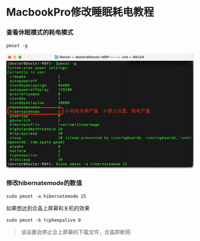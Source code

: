 # MacbookPro修改睡眠耗电教程

### 查看休眠模式的耗电模式

```
pmset -g
```

![](/assets/工具-MacBook-休眠模式耗电修改-1.png)

### 修改hibernatemode的数值
```
sudo pmset -a hibernatemode 25
```
如果想达到合盖上屏幕和关机的效果
```
sudo pmset -b tcpkeepalive 0
```
>该设置会停止合上屏幕的下载文件，合盖即断网

